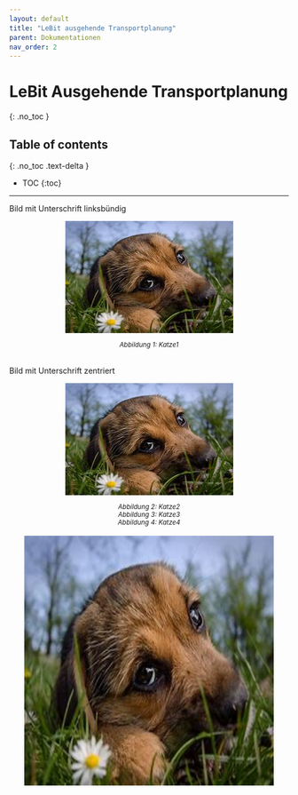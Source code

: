 ```yaml
---
layout: default
title: "LeBit ausgehende Transportplanung"
parent: Dokumentationen
nav_order: 2
---
```




# LeBit Ausgehende Transportplanung
 
{: .no_toc }

## Table of contents
{: .no_toc .text-delta }

- TOC
{:toc}

--- 

<style>
  img {
      margin: 0 auto;
      display: block; 
    }
    figcaption {
        font-style: italic;
        text-align: center;
        font-size: smaller;
        counter-increment: figure;
    }
    figcaption::before {
      content: "Abbildung " counter(figure) ": ";
    }
</style>

Bild mit Unterschrift linksbündig


![](../../assets/images/Transportplanung/Hund.jpg)
<figcaption>Katze1</figcaption>

<br>

Bild mit Unterschrift zentriert


![](../../assets/images/Transportplanung/Hund.jpg)

<figcaption>Katze2</figcaption>
<figcaption>Katze3</figcaption>
<figcaption>Katze4</figcaption>


<br>

<img src="../../assets/images/Transportplanung/Hund.jpg" alt="Hund" title="Hund" height="450" width="450" />

